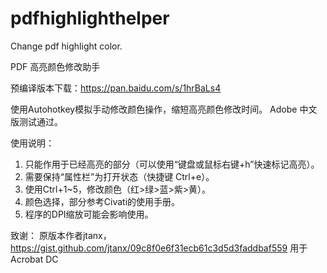 # pdfhighlighthelper
Change pdf highlight color.

PDF 高亮颜色修改助手

预编译版本下载：https://pan.baidu.com/s/1hrBaLs4

使用Autohotkey模拟手动修改颜色操作，缩短高亮颜色修改时间。
Adobe 中文版测试通过。

使用说明：
1. 只能作用于已经高亮的部分（可以使用“键盘或鼠标右键+h”快速标记高亮）。
2. 需要保持“属性栏”为打开状态（快捷键 Ctrl+e）。
3. 使用Ctrl+1~5，修改颜色（红>绿>蓝>紫>黄）。
4. 颜色选择，部分参考Civati的使用手册。
5. 程序的DPI缩放可能会影响使用。

致谢：
原版本作者jtanx，
https://gist.github.com/jtanx/09c8f0e6f31ecb61c3d5d3faddbaf559
用于Acrobat DC
